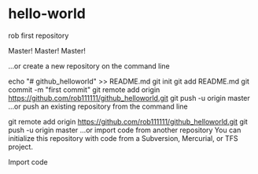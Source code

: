 # hello-world
rob first repository

Master!
Master!
Master!

…or create a new repository on the command line

echo "# github_helloworld" >> README.md
git init
git add README.md
git commit -m "first commit"
git remote add origin https://github.com/rob111111/github_helloworld.git
git push -u origin master
…or push an existing repository from the command line

git remote add origin https://github.com/rob111111/github_helloworld.git
git push -u origin master
…or import code from another repository
You can initialize this repository with code from a Subversion, Mercurial, or TFS project.

Import code

